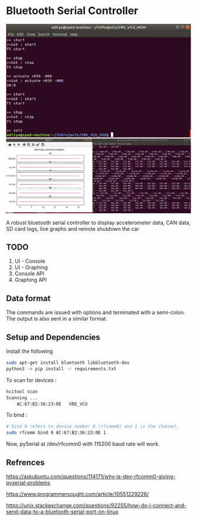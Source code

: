 # Bluetooth Serial Controller

<img src="imgs/console.png">

<img src="imgs/graph.png">

A robust bluetooth serial controller to display accelerometer data, CAN data, SD card logs, live graphs and remote shutdown the car

## TODO

1. UI - Console
2. UI - Graphing
3. Console API
4. Graphing API

## Data format

The commands are issued with options and terminated with a semi-colon. The output is also sent in a similar format.

## Setup and Dependencies

Install the following

```bash
sudo apt-get install bluetooth libbluetooth-dev
python3 -m pip install -r requirements.txt
```

To scan for devices :
```bash
hcitool scan
Scanning ...
	AC:67:B2:36:23:0E	VRE_VCU
```

To bind :
```bash
# bind 0 refers to device number 0 (rfcomm0) and 1 is the channel.
sudo rfcomm bind 0 AC:67:B2:36:23:0E 1
```
Now, pySerial at /dev/rfcomm0 with 115200 baud rate will work.

## Refrences

https://askubuntu.com/questions/114171/why-is-dev-rfcomm0-giving-pyserial-problems

https://www.programmersought.com/article/10551229226/

https://unix.stackexchange.com/questions/92255/how-do-i-connect-and-send-data-to-a-bluetooth-serial-port-on-linux

